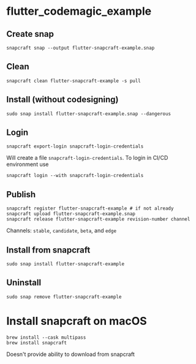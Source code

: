 # flutter_codemagic_example

## Create snap

    snapcraft snap --output flutter-snapcraft-example.snap

## Clean

    snapcraft clean flutter-snapcraft-example -s pull

## Install (without codesigning)

    sudo snap install flutter-snapcraft-example.snap --dangerous

## Login

    snapcraft export-login snapcraft-login-credentials

Will create a file `snapcraft-login-credentials`. To login in CI/CD environment use

    snapcraft login --with snapcraft-login-credentials

## Publish

    snapcraft register flutter-snapcraft-example # if not already
    snapcraft upload flutter-snapcraft-example.snap
    snapcraft release flutter-snapcraft-example revision-number channel
    
 
Channels: `stable`, `candidate`, `beta`, and `edge`

## Install from snapcraft

    sudo snap install flutter-snapcraft-example

## Uninstall

    sudo snap remove flutter-snapcraft-example

# Install snapcraft on macOS

    brew install --cask multipass
    brew install snapcraft

Doesn't provide ability to download from snapcraft
